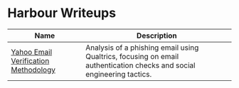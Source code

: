 # Harbour Writeups

| Name                                                                 | Description                                                                                   |
|----------------------------------------------------------------------|-----------------------------------------------------------------------------------------------|
| [Yahoo Email Verification Methodology](https://gist.github.com/harborseals/e1be010099fa3283e1ec61b0b8ba4902) | Analysis of a phishing email using Qualtrics, focusing on email authentication checks and social engineering tactics. |
